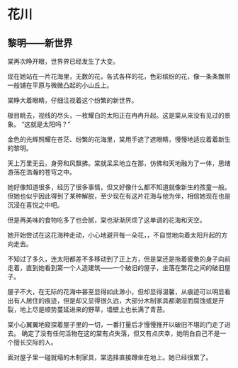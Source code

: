 # 花川
## 黎明——新世界
棠再次睁开眼，世界界已经发生了大变。

现在她站在一片花海里，无数的花，各式各样的花，色彩缤纷的花，像一条条飘带一般铺在平原与微微凸起的小山丘上。

棠睁大着眼睛，仔细注视着这个纷繁的新世界。

极目眺去，视线的尽头，一枚耀白的太阳正在冉冉升起。这是棠从来没有见过的景象。
“这就是太阳吗？”

金色的光辉照耀在苍茫、纷繁的花海里，棠用手遮了遮眼睛，慢慢地适应着着新生的黎明。

天上万里无云，身旁和风飘拂。棠就呆呆地立在那，仿佛和天地融为了一体，思绪游荡在浩瀚的苍穹之中。

她好像知道很多，经历了很多事情，但又好像什么都不知道就像新生的孩童一般。但她也似乎因此得到了某种解脱，至少现在有这片花海与他为伴，相信她现在也是沉浸在喜悦之中吧。

但是再美味的食物吃多了也会腻，棠也渐渐厌烦了这单调的花海和天空。

她开始尝试在这花海种走动，小心地避开每一朵花，，不自觉地向着太阳升起的方向走去。

不知过了多久，连太阳都差不多移动到了正上方，但是棠还是拖着疲惫的身子向前走着，直到她看到第一个人造建筑——一个破旧的屋子，坐落在繁花之间的破旧屋子。

屋子不大，在无际的花海中甚至显得如此渺小，但却显得温馨，从痕迹可以明显看出有人居住的痕迹，但是却又显得很久远，大部分木制家具都潮湿而腐蚀或是开裂，地上尽是顺势蔓延进来的野草，墙壁上也长满了青苔。

棠小心翼翼地窥探着屋子里的一切，一番打量后才慢慢推开以破旧不堪的门走了进去。
确定了没有任何活物在这的棠有点失落，但又有点庆幸，她明白自己不是一个擅长交际的人。

面对屋子里一碰就塌的木制家具，棠选择直接蹲坐在地上。她已经很累了。